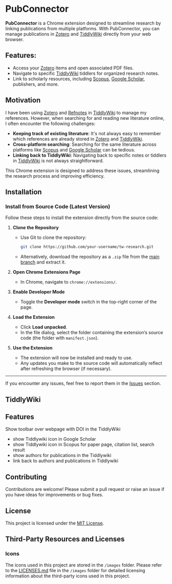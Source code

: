 # PubConnector


**PubConnector** is a Chrome extension designed to streamline research by linking publications from multiple platforms. With PubConnector, you can manage publications in [Zotero](https://www.zotero.org) and [TiddlyWiki](https://tiddlywiki.com) directly from your web browser.  

## Features:  
- Access your [Zotero](https://www.zotero.org) items and open associated PDF files.  
- Navigate to specific [TiddlyWiki](https://tiddlywiki.com) tiddlers for organized research notes.  
- Link to scholarly resources, including [Scopus](https://www.scopus.com), [Google Scholar](https://scholar.google.com), publishers, and more.  

## Motivation  

I have been using [Zotero](https://www.zotero.org/) and [Refnotes](https://kookma.github.io/TW-Refnotes/) in [TiddlyWiki](https://tiddlywiki.com/) to manage my references. However, when searching for and reading new literature online, I often encounter the following challenges:  

- **Keeping track of existing literature**: It's not always easy to remember which references are already stored in [Zotero](https://www.zotero.org/) and [TiddlyWiki](https://tiddlywiki.com/).  
- **Cross-platform searching**: Searching for the same literature across platforms like [Scopus](https://www.scopus.com/) and [Google Scholar](https://scholar.google.com/) can be tedious.  
- **Linking back to TiddlyWiki**: Navigating back to specific notes or tiddlers in [TiddlyWiki](https://tiddlywiki.com/) is not always straightforward.  

This Chrome extension is designed to address these issues, streamlining the research process and improving efficiency.  


## Installation

### Install from Source Code (Latest Version)

Follow these steps to install the extension directly from the source code:

1. **Clone the Repository**
   - Use Git to clone the repository:
     ```bash
     git clone https://github.com/your-username/tw-research.git
     ```
   - Alternatively, download the repository as a `.zip` file from the [main branch](https://github.com/your-username/tw-research) and extract it.

2. **Open Chrome Extensions Page**
   - In Chrome, navigate to `chrome://extensions/`.

3. **Enable Developer Mode**
   - Toggle the **Developer mode** switch in the top-right corner of the page.

4. **Load the Extension**
   - Click **Load unpacked**.
   - In the file dialog, select the folder containing the extension’s source code (the folder with `manifest.json`).

5. **Use the Extension**
   - The extension will now be installed and ready to use.
   - Any updates you make to the source code will automatically reflect after refreshing the browser (if necessary).

---

If you encounter any issues, feel free to report them in the [Issues](https://github.com/your-username/tw-research/issues) section.


## TiddlyWiki

## Features

Show toolbar over webpage with DOI in the TiddlyWiki
  * show Tiddlywiki icon in Google Scholar
  * show Tiddlywiki icon in Scopus for paper page, citation list, search result
  * show authors for publications in the Tiddlywiki
  * link back to authors and publications in Tiddlywiki



## Contributing

Contributions are welcome! Please submit a pull request or raise an issue if you have ideas for improvements or bug fixes.

## License

This project is licensed under the [MIT License](LICENSE).


## Third-Party Resources and Licenses

### Icons

The icons used in this project are stored in the `/images` folder. Please refer to the [LICENSES.md](images/LICENSES.md) file in the `/images` folder for detailed licensing information about the third-party icons used in this project.
